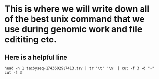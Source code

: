 # This is where we will write down all of the best unix command that we use during genomic work and file edititing etc.

## Here is a helpful line

    head -n 1 taxbyseq-1743602917413.tsv | tr '\t' '\n' | cut -f 3 -d "-"
    cut -f 3
